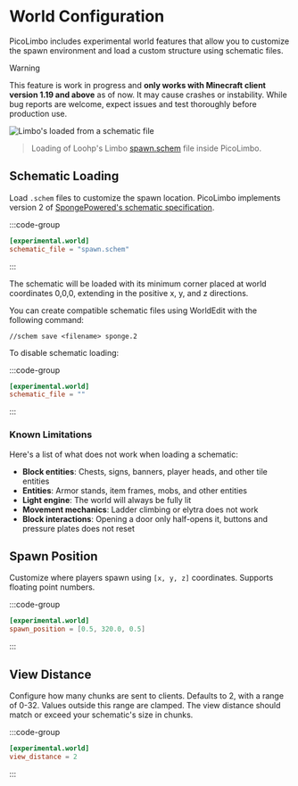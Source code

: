# World Configuration

PicoLimbo includes experimental world features that allow you to customize the spawn environment and load a custom structure using schematic files.

> [!WARNING]
> This feature is work in progress and **only works with Minecraft client version 1.19 and above** as of now. It may
> cause crashes or instability. While bug reports are welcome, expect issues and test thoroughly before production use.

![Limbo's loaded from a schematic file](/world.png)
> Loading of Loohp's Limbo [spawn.schem](https://github.com/LOOHP/Limbo/blob/master/spawn.schem) file inside PicoLimbo.

## Schematic Loading

Load `.schem` files to customize the spawn location. PicoLimbo implements version 2 of
[SpongePowered's schematic specification](https://github.com/SpongePowered/Schematic-Specification).

:::code-group
```toml [server.toml] {2}
[experimental.world]
schematic_file = "spawn.schem"
```
:::

The schematic will be loaded with its minimum corner placed at world coordinates 0,0,0, extending in the positive x, y, and z directions.

You can create compatible schematic files using WorldEdit with the following command:

```
//schem save <filename> sponge.2
```

To disable schematic loading:

:::code-group
```toml [server.toml] {2}
[experimental.world]
schematic_file = ""
```
:::

### Known Limitations

Here's a list of what does not work when loading a schematic:
- **Block entities**: Chests, signs, banners, player heads, and other tile entities
- **Entities**: Armor stands, item frames, mobs, and other entities
- **Light engine**: The world will always be fully lit
- **Movement mechanics**: Ladder climbing or elytra does not work
- **Block interactions**: Opening a door only half-opens it, buttons and pressure plates does not reset

## Spawn Position

Customize where players spawn using `[x, y, z]` coordinates. Supports floating point numbers.

:::code-group
```toml [server.toml] {2}
[experimental.world]
spawn_position = [0.5, 320.0, 0.5]
```
:::

## View Distance

Configure how many chunks are sent to clients. Defaults to 2, with a range of 0-32. Values outside this range are clamped. The view distance should match or exceed your schematic's size in chunks.

:::code-group
```toml [server.toml] {2}
[experimental.world]
view_distance = 2
```
:::
